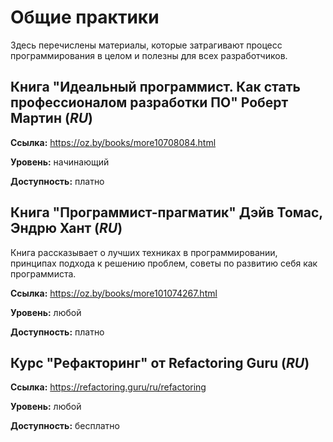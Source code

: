 # Общие практики

Здесь перечислены материалы, которые затрагивают процесс программирования в целом и полезны для всех разработчиков.

## Книга "Идеальный программист. Как стать профессионалом разработки ПО" Роберт Мартин (*RU*)

**Ссылка:** https://oz.by/books/more10708084.html

**Уровень:** начинающий

**Доступность:** платно

## Книга "Программист-прагматик" Дэйв Томас, Эндрю Хант (*RU*)

Книга рассказывает о лучших техниках в программировании, принципах подхода к решению проблем, советы по развитию себя как программиста.

**Ссылка:** https://oz.by/books/more101074267.html

**Уровень:** любой

**Доступность:** платно

## Курс "Рефакторинг" от Refactoring Guru (*RU*)

**Ссылка:** https://refactoring.guru/ru/refactoring

**Уровень:** любой

**Доступность:** бесплатно